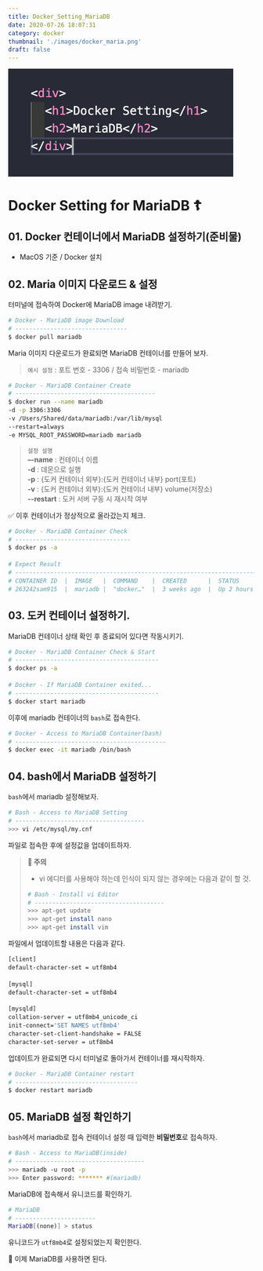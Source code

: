 ```yaml
---
title: Docker_Setting_MariaDB
date: 2020-07-26 18:07:31
category: docker
thumbnail: './images/docker_maria.png'
draft: false
---
```


![](./images/docker_maria.png)

# Docker Setting for MariaDB ☦️

## 01. Docker 컨테이너에서 MariaDB 설정하기(준비물)

- MacOS 기준 / Docker 설치

## 02. Maria 이미지 다운로드 & 설정

터미널에 접속하여 Docker에 MariaDB image 내려받기.

```sh
# Docker - MariaDB image Download
# --------------------------------
$ docker pull mariadb
```

Maria 이미지 다운로드가 완료되면 MariaDB 컨테이너를 만들어 보자.

> `예시 설정` : 포트 번호 - 3306 / 접속 비밀번호 - mariadb

```sh
# Docker - MariaDB Container Create
# ----------------------------------------
$ docker run --name mariadb
-d -p 3306:3306
-v /Users/Shared/data/mariadb:/var/lib/mysql
--restart=always
-e MYSQL_ROOT_PASSWORD=mariadb mariadb
```

> `설정 설명`  
> **–-name** : 컨테이너 이름  
> **-d** : 데몬으로 실행  
> **-p** : {도커 컨테이너 외부}:{도커 컨테이너 내부} port(포트)  
> **-v** : {도커 컨테이너 외부}:{도커 컨테이너 내부} volume(저장소)  
> **--restart** : 도커 서버 구동 시 재시작 여부

✅ 이후 컨테이너가 정상적으로 올라갔는지 체크.

```sh
# Docker - MariaDB Container Check
# ---------------------------------
$ docker ps -a

# Expect Result
# --------------------------------------------------------------------------------------------------
# CONTAINER ID  |  IMAGE   |  COMMAND    |  CREATED      |  STATUS      |  PORTS          | NAMES
# 263242sam915  |  mariadb |  "docker…"  |  3 weeks ago  |  Up 2 hours  |  3306->3306/tcp | mariadb
```

## 03. 도커 컨테이너 설정하기.

MariaDB 컨테이너 상태 확인 후 종료되어 있다면 작동시키기.

```sh
# Docker - MariaDB Container Check & Start
# -----------------------------------------
$ docker ps -a

# Docker - If MariaDB Container exited...
# -----------------------------------------
$ docker start mariadb
```

이후에 mariadb 컨테이너의 `bash`로 접속한다.

```sh
# Docker - Access to MariaDB Container(bash)
# -------------------------------------------
$ docker exec -it mariadb /bin/bash
```

## 04. bash에서 MariaDB 설정하기

`bash`에서 mariadb 설정해보자.

```sh
# Bash - Access to MariaDB Setting
# -------------------------------------
>>> vi /etc/mysql/my.cnf
```

파일로 접속한 후에 설정값을 업데이트하자.

> **🚨 주의**
>
> - vi 에디터를 사용해야 하는데 인식이 되지 않는 경우에는 다음과 같이 할 것.
>
> ```sh
> # Bash - Install vi Editor
> # -------------------------------------
> >>> apt-get update
> >>> apt-get install nano
> >>> apt-get install vim
>
> ```

파일에서 업데이트할 내용은 다음과 같다.

```sh
[client]
default-character-set = utf8mb4

[mysql]
default-character-set = utf8mb4

[mysqld]
collation-server = utf8mb4_unicode_ci
init-connect='SET NAMES utf8mb4'
character-set-client-handshake = FALSE
character-set-server = utf8mb4

```

업데이트가 완료되면 다시 터미널로 돌아가서 컨테이너를 재시작하자.

```sh
# Docker - MariaDB Container restart
# -----------------------------------
$ docker restart mariadb
```

## 05. MariaDB 설정 확인하기

`bash`에서 mariadb로 접속
컨테이너 설정 때 입력한 **비밀번호**로 접속하자.

```sh
# Bash - Access to MariaDB(inside)
# -------------------------------------
>>> mariadb -u root -p
>>> Enter password: ******* #(mariadb)
```

MariaDB에 접속해서 유니코드를 확인하기.

```sh
# MariaDB
# -----------------------
MariaDB[(none)] > status
```

유니코드가 `utf8mb4`로 설정되었는지 확인한다.

👋 이제 MariaDB를 사용하면 된다.
